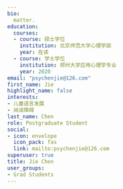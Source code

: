 ```yaml
---
bio: 
  matter.
education:
  courses:
  - course: 硕士学位
    institution: 北京师范大学心理学部
    year: 在读
  - course: 学士学位
    institution: 郑州大学应用心理学专业
    year: 2020
email: "psychenjie@126.com"
first_name: Jie
highlight_name: false
interests:
- 儿童语言发展
- 阅读障碍
last_name: Chen
role: Postgraduate Student
social:
- icon: envelope
  icon_pack: fas
  link: mailto:psychenjie@126.com
superuser: true
title: Jie Chen
user_groups:
- Grad Students
---
```

